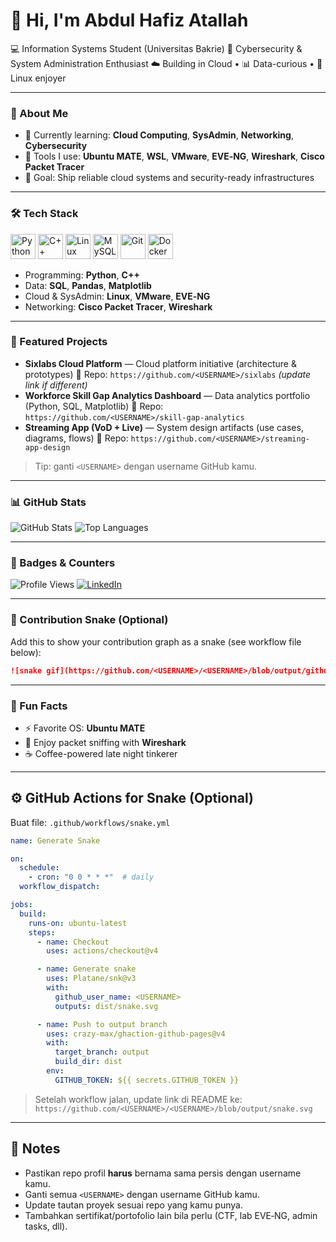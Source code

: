 # 👋 Hi, I'm **Abdul Hafiz Atallah**

💻 Information Systems Student (Universitas Bakrie)
🔐 Cybersecurity & System Administration Enthusiast
☁️ Building in Cloud • 📊 Data-curious • 🐧 Linux enjoyer

---

### 🔎 About Me

* 🌱 Currently learning: **Cloud Computing**, **SysAdmin**, **Networking**, **Cybersecurity**
* 🧰 Tools I use: **Ubuntu MATE**, **WSL**, **VMware**, **EVE‑NG**, **Wireshark**, **Cisco Packet Tracer**
* 🎯 Goal: Ship reliable cloud systems and security-ready infrastructures

---

### 🛠️ Tech Stack

<p align="left">
  <img src="https://cdn.jsdelivr.net/gh/devicons/devicon/icons/python/python-original.svg" width="40" alt="Python"/>
  <img src="https://cdn.jsdelivr.net/gh/devicons/devicon/icons/cplusplus/cplusplus-original.svg" width="40" alt="C++"/>
  <img src="https://cdn.jsdelivr.net/gh/devicons/devicon/icons/linux/linux-original.svg" width="40" alt="Linux"/>
  <img src="https://cdn.jsdelivr.net/gh/devicons/devicon/icons/mysql/mysql-original.svg" width="40" alt="MySQL"/>
  <img src="https://cdn.jsdelivr.net/gh/devicons/devicon/icons/git/git-original.svg" width="40" alt="Git"/>
  <img src="https://cdn.jsdelivr.net/gh/devicons/devicon/icons/docker/docker-original.svg" width="40" alt="Docker"/>
</p>

* Programming: **Python**, **C++**
* Data: **SQL**, **Pandas**, **Matplotlib**
* Cloud & SysAdmin: **Linux**, **VMware**, **EVE‑NG**
* Networking: **Cisco Packet Tracer**, **Wireshark**

---

### 🚀 Featured Projects

* **Sixlabs Cloud Platform** — Cloud platform initiative (architecture & prototypes)
  🔗 Repo: `https://github.com/<USERNAME>/sixlabs` *(update link if different)*
* **Workforce Skill Gap Analytics Dashboard** — Data analytics portfolio (Python, SQL, Matplotlib)
  🔗 Repo: `https://github.com/<USERNAME>/skill-gap-analytics`
* **Streaming App (VoD + Live)** — System design artifacts (use cases, diagrams, flows)
  🔗 Repo: `https://github.com/<USERNAME>/streaming-app-design`

> Tip: ganti `<USERNAME>` dengan username GitHub kamu.

---

### 📊 GitHub Stats

![GitHub Stats](https://github-readme-stats.vercel.app/api?username=<USERNAME>\&show_icons=true\&theme=tokyonight)
![Top Languages](https://github-readme-stats.vercel.app/api/top-langs/?username=<USERNAME>\&layout=compact\&theme=tokyonight)

---

### 🧩 Badges & Counters

![Profile Views](https://komarev.com/ghpvc/?username=<USERNAME>\&color=blue)
[![LinkedIn](https://img.shields.io/badge/LinkedIn-Profile-blue)](https://www.linkedin.com/in/<your-handle>)

---

### 🐍 Contribution Snake (Optional)

Add this to show your contribution graph as a snake (see workflow file below):

```md
![snake gif](https://github.com/<USERNAME>/<USERNAME>/blob/output/github-contribution-grid-snake.svg)
```

---

### 💬 Fun Facts

* ⚡ Favorite OS: **Ubuntu MATE**
* 🧪 Enjoy packet sniffing with **Wireshark**
* ☕ Coffee-powered late night tinkerer

---

## ⚙️ GitHub Actions for Snake (Optional)

Buat file: `.github/workflows/snake.yml`

```yaml
name: Generate Snake

on:
  schedule:
    - cron: "0 0 * * *"  # daily
  workflow_dispatch:

jobs:
  build:
    runs-on: ubuntu-latest
    steps:
      - name: Checkout
        uses: actions/checkout@v4

      - name: Generate snake
        uses: Platane/snk@v3
        with:
          github_user_name: <USERNAME>
          outputs: dist/snake.svg

      - name: Push to output branch
        uses: crazy-max/ghaction-github-pages@v4
        with:
          target_branch: output
          build_dir: dist
        env:
          GITHUB_TOKEN: ${{ secrets.GITHUB_TOKEN }}
```

> Setelah workflow jalan, update link di README ke:
> `https://github.com/<USERNAME>/<USERNAME>/blob/output/snake.svg`

---

## 📎 Notes

* Pastikan repo profil **harus** bernama sama persis dengan username kamu.
* Ganti semua `<USERNAME>` dengan username GitHub kamu.
* Update tautan proyek sesuai repo yang kamu punya.
* Tambahkan sertifikat/portofolio lain bila perlu (CTF, lab EVE‑NG, admin tasks, dll).
